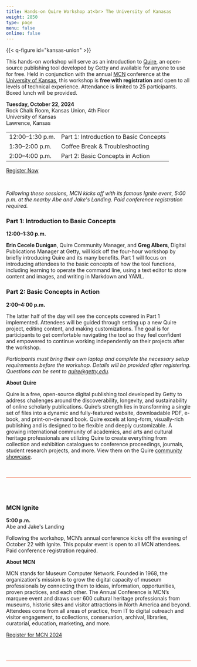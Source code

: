 ```yaml
---
title: Hands-on Quire Workshop at<br> The University of Kanasas
weight: 2850
type: page
menu: false
online: false
---
```


{{< q-figure id="kansas-union" >}}

This hands-on workshop will serve as an introduction to [Quire](https://quire.getty.edu), an open-source publishing tool developed by Getty and available for anyone to use for free. Held in conjunction with the annual [MCN](https://mcn.edu/) conference at the [University of Kansas](https://ku.edu/), this workshop is **free with registration** and open to all levels of technical experience. Attendance is limited to 25 participants. Boxed lunch will be provided. 

**Tuesday, October 22, 2024**<br />
Rock Chalk Room, Kansas Union, 4th Floor<br />
University of Kansas<br />
Lawrence, Kansas<br />

<div class="headless-table">

| | |
| --- | --- |
| 12:00–1:30 p.m. | Part 1: Introduction to Basic Concepts |
| 1:30–2:00 p.m.| Coffee Break & Troubleshooting |
| 2:00–4:00 p.m. | Part 2: Basic Concepts in Action |

</div>
<div class="action-button paired-button">

[Register Now](https://forms.gle/gJFFRS7pk4hQZdXo9)

</div>

<br />

*Following these sessions, MCN kicks off with its famous Ignite event, 5:00 p.m. at the nearby Abe and Jake's Landing. Paid conference registration required.*


### Part 1: Introduction to Basic Concepts

**12:00–1:30 p.m.** 

**Erin Cecele Dunigan**, Quire Community Manager, and **Greg Albers**, Digital Publications Manager at Getty, will kick off the four-hour workshop by briefly introducing Quire and its many benefits. Part 1 will focus on introducing attendees to the basic concepts of how the tool functions, including learning to operate the command line, using a text editor to store content and images, and writing in Markdown and YAML.

### Part 2: Basic Concepts in Action

**2:00–4:00 p.m.** 

The latter half of the day will see the concepts covered in Part 1 implemented. Attendees will be guided through setting up a new Quire project, editing content, and making customizations. The goal is for participants to get comfortable navigating the tool so they feel confident and empowered to continue working independently on their projects after the workshop.

*Participants must bring their own laptop and complete the necessary setup requirements before the workshop. Details will be provided after registering. Questions can be sent to [quire@getty.edu](mailto:quire@getty.edu).*

**About Quire** 

Quire is a free, open-source digital publishing tool developed by Getty to address challenges around the discoverability, longevity, and sustainability of online scholarly publications. Quire’s strength lies in transforming a single set of files into a dynamic and fully-featured website, downloadable PDF, e-book, and print-on-demand book. Quire excels at long-form, visually-rich publishing and is designed to be flexible and deeply customizable. A growing international community of academics, and arts and cultural heritage professionals are utilizing Quire to create everything from collection and exhibition catalogues to conference proceedings, journals, student research projects, and more. View them on the Quire [community showcase](/community/community-showcase). 

<div class="mcn-event-listing">

### MCN Ignite

**5:00 p.m.** <br>
Abe and Jake's Landing

Following the workshop, MCN’s annual conference kicks off the evening of October 22 with Ignite. This popular event is open to all MCN attendees. Paid conference registration required.

**About MCN**

MCN stands for Museum Computer Network. Founded in 1968, the organization's mission is to grow the digital capacity of museum professionals by connecting them to ideas, information, opportunities, proven practices, and each other. The Annual Conference is MCN’s marquee event and draws over 600 cultural heritage professionals from museums, historic sites and visitor attractions in North America and beyond. Attendees come from all areas of practice, from IT to digital outreach and visitor engagement, to collections, conservation, archival, libraries, curatorial, education, marketing, and more.

<div class="action-button paired-button">

[Register for MCN 2024](https://museumcomputernetwork.ticketspice.com/mcn2024)

</div>


</div>


<style>
.headless-table thead {
  display: none;
}
.mcn-event-listing {
  margin: 3rem 0;
  padding: 3rem 0;
  border-bottom: 1px solid #f04e23;
  border-top: 1px solid #f04e23;
}
.partner-logos {
  border-bottom-width: 0px !important;
  margin-top: 6rem !important;
}
#community-mcn-ku-event .quire-page__content .container .content { 
  margin-top: 0; 
}
</style>